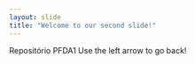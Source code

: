 ```yaml
---
layout: slide
title: "Welcome to our second slide!"
---
```

Repositório PFDA1
Use the left arrow to go back!
